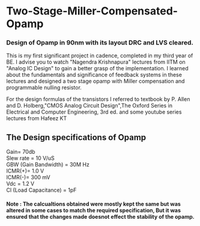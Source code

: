 # Two-Stage-Miller-Compensated-Opamp
### Design of Opamp in 90nm with its layout DRC and LVS cleared.                  

This is my first significant project in cadence, completed in my third year of BE. I advise you to watch "Nagendra Krishnapura" lectures from IITM  on "Analog IC Design" to gain a better grasp of the implementation. I learned about the fundamentals and significance of feedback systems in these lectures and designed a two stage opamp with Miller compensation and programmable nulling resistor.

For the design formulas of the transistors I referred to textbook by P. Allen and D. Holberg,"CMOS Analog Circuit Design",The Oxford Series in Electrical and Computer Engineering, 3rd ed. and some youtube series lectures from Hafeez KT

## The Design specifications of Opamp
Gain= 70db <br>
Slew rate = 10 V/uS <br>
GBW (Gain Bandwidth) = 30M Hz <br>
ICMR(+)= 1.0 V <br>
ICMR(-)= 300 mV <br>
Vdc = 1.2 V <br>
Cl (Load Capacitance) = 1pF <br>



#### Note : The calcualtions obtained were mostly kept the same but was altered in some cases to match the required specification, But it was ensured that the                   changes made doesnot effect the stability of the opamp.








